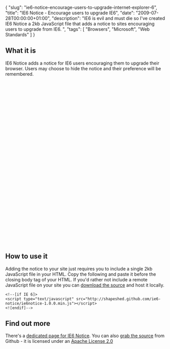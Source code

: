 {
  "slug": "ie6-notice-encourage-users-to-upgrade-internet-explorer-6",
  "title": "IE6 Notice - Encourage users to upgrade IE6",
  "date": "2009-07-28T00:00:00+01:00",
  "description": "IE6 is evil and must die so I've created IE6 Notice a 2kb JavaScript file that adds a notice to sites encouraging users to upgrade from IE6. ",
  "tags": [
    "Browsers",
    "Microsoft",
    "Web Standards"
  ]
}
## What it is 

IE6 Notice adds a notice for IE6 users encouraging them to upgrade their browser. Users may choose to hide the notice and their preference will be remembered.

<object width="640" height="505"><param name="movie" value="https://www.youtube.com/v/xF2-QbP8Z1k&amp;hl=en&amp;fs=1&amp;hd=1"></param><param name="allowFullScreen" value="true"></param><param name="allowscriptaccess" value="always"></param><embed src="https://www.youtube.com/v/xF2-QbP8Z1k&amp;hl=en&amp;fs=1&amp;hd=1" type="application/x-shockwave-flash" allowscriptaccess="always" allowfullscreen="true" width="640" height="505"></embed></object>

## How to use it 

Adding the notice to your site just requires you to include a single 2kb JavaScript file in your HTML. Copy the following and paste it before the closing body tag of your HTML. If you'd rather not include a remote JavaScript file on your site you can [download the source][1] and host it locally.  

    <!--[if IE 6]>
    <script type="text/javascript" src="http://shapeshed.github.com/ie6-notice/ie6notice-1.0.0.min.js"></script>
    <![endif]-->

## Find out more

There's a [dedicated page for IE6 Notice][2]. You can also [grab the source][1] from Github - it is licensed under an [Apache License 2.0][3]

 [1]: http://github.com/shapeshed/ie6-notice/
 [2]: http://shapeshed.github.com/ie6-notice/
 [3]: http://www.apache.org/licenses/LICENSE-2.0.html
